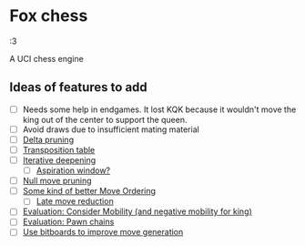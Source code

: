 # Fox chess
:3

A UCI chess engine

## Ideas of features to add
- [ ] Needs some help in endgames. It lost KQK because it wouldn't move the king out of the center to support the queen.
- [ ] Avoid draws due to insufficient mating material
- [ ] [Delta pruning](https://www.chessprogramming.org/Delta_Pruning)
- [ ] [Transposition table](https://www.chessprogramming.org/Transposition_Table)
- [ ] [Iterative deepening](https://www.chessprogramming.org/Iterative_Deepening)
  - [ ] [Aspiration window?](https://www.chessprogramming.org/Aspiration_Windows)
- [ ] [Null move pruning](https://www.chessprogramming.org/Null_Move_Pruning)
- [ ] [Some kind of better Move Ordering](https://www.chessprogramming.org/Move_Ordering)
  - [ ] [Late move reduction](https://www.chessprogramming.org/Late_Move_Reductions)
- [ ] [Evaluation: Consider Mobility (and negative mobility for king)](https://www.chessprogramming.org/Mobility)
- [ ] [Evaluation: Pawn chains](https://www.chessprogramming.org/Connected_Pawns)
- [ ] [Use bitboards to improve move generation](https://www.chessprogramming.org/Bitboards)
